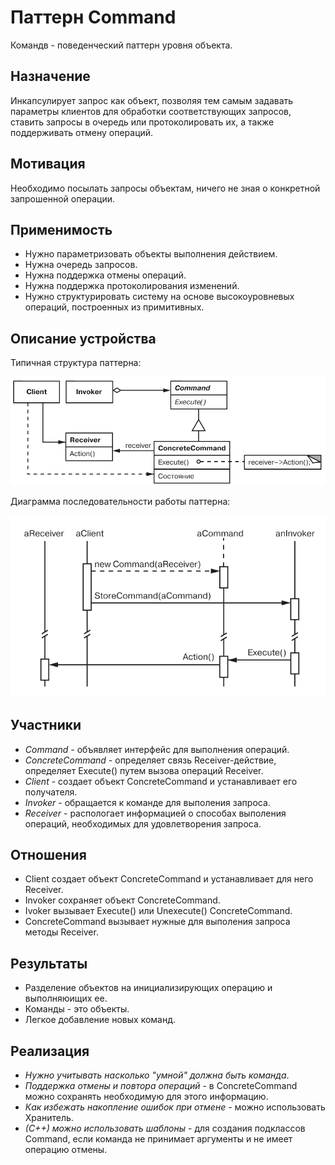 # Паттерн Command

Командв - поведенческий паттерн уровня объекта.

## Назначение

Инкапсулирует запрос как объект, позволяя тем самым задавать параметры  клиентов для обработки соответствующих запросов, ставить запросы в очередь или протоколировать их, а также поддерживать отмену операций.

## Мотивация

Необходимо посылать запросы объектам, ничего не зная о конкретной запрошенной операции.

## Применимость

* Нужно параметризовать объекты выполнения действием.
* Нужна очередь запросов.
* Нужна поддержка отмены операций.
* Нужна поддержка протоколирования изменений.
* Нужно структурировать систему на основе высокоуровневых операций, построенных из примитивных.

## Описание устройства

Типичная структура паттерна:

![1733925342555](images/desrciption/1733925342555.png)

Диаграмма последовательности работы паттерна:

![1733925398001](images/desrciption/1733925398001.png)

## Участники

* *Command* - объявляет интерфейс для выполнения операций.
* *ConcreteCommand* - определяет связь Receiver-действие, определяет Execute() путем вызова операций Receiver.
* *Client* - создает объект ConcreteCommand и устанавливает его получателя.
* *Invoker* - обращается к команде для выполения запроса.
* *Receiver* - распологает информацией о способах выполения операций, необходимых для удовлетворения запроса.

## Отношения

* Client создает объект ConcreteCommand и устанавливает для него Receiver.
* Invoker сохраняет объект ConcreteCommand.
* Ivoker вызывает Execute() или Unexecute() ConcreteCommand.
* ConcreteCommand вызывает нужные для выполения запроса методы Receiver.

## Результаты

* Разделение объектов на инициализирующих операцию и выполняюищих ее.
* Команды - это объекты.
* Легкое добавление новых команд.

## Реализация

* *Нужно учитывать насколько "умной" должна быть команда*.
* *Поддержка отмены и повтора операций* - в ConcreteCommand можно сохранять необходимую для этого информацию.
* *Как избежать накопление ошибок при отмене* - можно использовать Хранитель.
* *(C++) можно использовать шаблоны* - для создания подклассов Command, если команда не принимает аргументы и не имеет операцию отмены.
